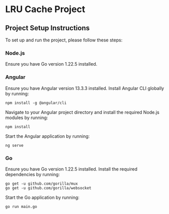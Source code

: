 # LRU Cache Project

## Project Setup Instructions

To set up and run the project, please follow these steps:

### Node.js
Ensure you have Go version 1.22.5 installed.

### Angular
Ensure you have Angular version 13.3.3 installed.
Install Angular CLI globally by running:
```
npm install -g @angular/cli
```
Navigate to your Angular project directory and install the required Node.js modules by running:
```
npm install
```
Start the Angular application by running:
```
ng serve
```

### Go
Ensure you have Go version 1.22.5 installed.
Install the required dependencies by running:
```
go get -u github.com/gorilla/mux
go get -u github.com/gorilla/websocket
```
Start the Go application by running:
```
go run main.go
```
